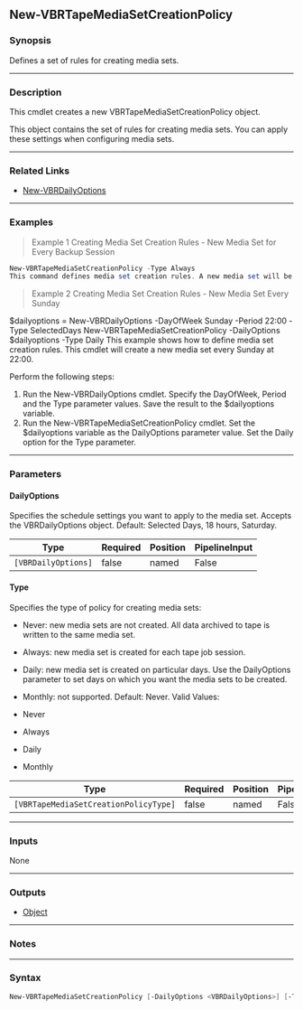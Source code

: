 New-VBRTapeMediaSetCreationPolicy
---------------------------------

### Synopsis
Defines a set of rules for creating media sets.

---

### Description

This cmdlet creates a new VBRTapeMediaSetCreationPolicy object.

This object contains the set of rules for creating media sets. You can apply these settings when configuring media sets.

---

### Related Links
* [New-VBRDailyOptions](New-VBRDailyOptions)

---

### Examples
> Example 1 Creating Media Set Creation Rules - New Media Set for Every Backup Session

```PowerShell
New-VBRTapeMediaSetCreationPolicy -Type Always
This command defines media set creation rules. A new media set will be created for every backup session.
```
> Example 2 Creating Media Set Creation Rules - New Media Set Every Sunday

$dailyoptions = New-VBRDailyOptions -DayOfWeek Sunday -Period 22:00 -Type SelectedDays
New-VBRTapeMediaSetCreationPolicy -DailyOptions $dailyoptions -Type Daily
This example shows how to define media set creation rules. This cmdlet will create a new media set every Sunday at 22:00.

Perform the following steps:
1. Run the New-VBRDailyOptions cmdlet. Specify the DayOfWeek, Period and the Type parameter values. Save the result to the $dailyoptions variable.
2. Run the New-VBRTapeMediaSetCreationPolicy cmdlet. Set the $dailyoptions variable as the DailyOptions parameter value. Set the Daily option for the Type parameter.

---

### Parameters
#### **DailyOptions**
Specifies the schedule settings you want to apply to the media set. Accepts the VBRDailyOptions object. Default: Selected Days, 18 hours, Saturday.

|Type               |Required|Position|PipelineInput|
|-------------------|--------|--------|-------------|
|`[VBRDailyOptions]`|false   |named   |False        |

#### **Type**
Specifies the type of policy for creating media sets:
* Never: new media sets are not created. All data archived to tape is written to the same media set.
* Always: new media set is created for each tape job session.
* Daily: new media set is created on particular days. Use the DailyOptions parameter to set days on which you want the media sets to be created.
* Monthly: not supported.
Default: Never.
Valid Values:

* Never
* Always
* Daily
* Monthly

|Type                                 |Required|Position|PipelineInput|
|-------------------------------------|--------|--------|-------------|
|`[VBRTapeMediaSetCreationPolicyType]`|false   |named   |False        |

---

### Inputs
None

---

### Outputs
* [Object](https://learn.microsoft.com/en-us/dotnet/api/System.Object)

---

### Notes

---

### Syntax
```PowerShell
New-VBRTapeMediaSetCreationPolicy [-DailyOptions <VBRDailyOptions>] [-Type {Never | Always | Daily | Monthly}] [<CommonParameters>]
```
